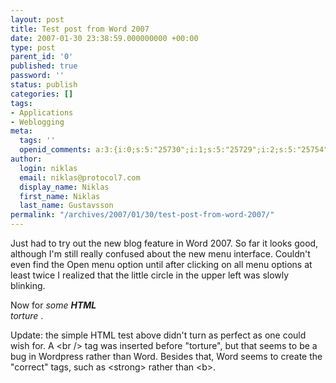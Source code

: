 ```yaml
---
layout: post
title: Test post from Word 2007
date: 2007-01-30 23:38:59.000000000 +00:00
type: post
parent_id: '0'
published: true
password: ''
status: publish
categories: []
tags:
- Applications
- Weblogging
meta:
  tags: ''
  openid_comments: a:3:{i:0;s:5:"25730";i:1;s:5:"25729";i:2;s:5:"25754";}
author:
  login: niklas
  email: niklas@protocol7.com
  display_name: Niklas
  first_name: Niklas
  last_name: Gustavsson
permalink: "/archives/2007/01/30/test-post-from-word-2007/"
---
```

Just had to try out the new blog feature in Word 2007. So far it looks good, although I'm still really confused about the new menu interface. Couldn't even find the Open menu option until after clicking on all menu options at least twice I realized that the little circle in the upper left was slowly blinking.

Now for _some **HTML**  
torture_ .

Update: the simple HTML test above didn't turn as perfect as one could wish for. A \<br /\> tag was inserted before "torture", but that seems to be a bug in Wordpress rather than Word. Besides that, Word seems to create the "correct" tags, such as \<strong\> rather than \<b\>.

